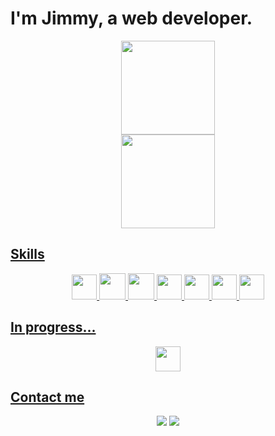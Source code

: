 <div>
  <h1>I'm Jimmy, a web developer.</h1>
</div>
<div align="center">
  <a href="https://github.com/jimmyarbats">
  <div>
    <img height="150em" src="https://github-readme-stats.vercel.app/api?username=jimmyarbats&show_icons=true&theme=transparent"/> 
  </div>
  <div>
    <img height="150em" src="https://github-readme-stats.vercel.app/api/top-langs/?username=jimmyarbats&layout=compact&langs_count=7&theme=transparent"/>
  </div>
</div>
  
  ##
  
<div style="display: inline_block">
  <h2>Skills</h2>
  <div align="center">
    <img height="40em" src="https://cdn.jsdelivr.net/gh/devicons/devicon/icons/nodejs/nodejs-original.svg" />
    <img height="42em" src="https://cdn.jsdelivr.net/gh/devicons/devicon/icons/docker/docker-original.svg" />
    <img height="42em" src="https://cdn.jsdelivr.net/gh/devicons/devicon/icons/mysql/mysql-original-wordmark.svg" />
    <img height="40em" src="https://cdn.jsdelivr.net/gh/devicons/devicon/icons/react/react-original.svg" />
    <img height="40em" src="https://cdn.jsdelivr.net/gh/devicons/devicon/icons/javascript/javascript-original.svg" /> 
    <img height="40em" src="https://cdn.jsdelivr.net/gh/devicons/devicon/icons/jest/jest-plain.svg" /> 
    <img height="40em" src="https://cdn.jsdelivr.net/gh/devicons/devicon/icons/linux/linux-original.svg" />
  </div>
</div>
  
  ##
  
 <div style="display: inline_block">
  <h2>In progress...</h2>
  <div align="center">
    <img height="40em" src="https://cdn.jsdelivr.net/gh/devicons/devicon/icons/go/go-original-wordmark.svg" />
  </div>
</div>
  
  ##

<div style="display: inline_block">
  <h2>Contact me</h2>
  <div align="center">
    <a href="mailto:jimmyaraujob@gmail.com"><img src="https://img.shields.io/badge/Gmail-D14836?style=for-the-badge&logo=gmail&logoColor=white"/></a>
    <a href="https://www.linkedin.com/in/jimmyarbats/" target="_blank"><img src="https://img.shields.io/badge/-LinkedIn-%230077B5?style=for-the-badge&logo=linkedin&logoColor=white" target="_blank"></a> 
  </div>
</div>
